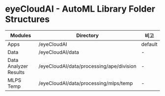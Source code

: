 # eyeCloudAI - AutoML Library Folder Structures
|Modules|Directory|비고|
|------|---|---|
|Apps|/eyeCloudAI|default|
|Data|/eyeCloudAI/data|-|
|Data Analyzer Results|/eyeCloudAI/data/processing/ape/division|-|
|MLPS Temp|/eyeCloudAI/data/processing/mlps/temp|-|
